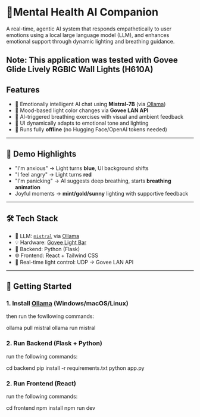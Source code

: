 # 💬Mental Health AI Companion

A real-time, agentic AI system that responds empathetically to user emotions using a local large language model (LLM), and enhances emotional support through dynamic lighting and breathing guidance.

Note: This application was tested with Govee Glide Lively RGBIC Wall Lights (H610A)
---

## Features

- 🧠 Emotionally intelligent AI chat using **Mistral-7B** (via [Ollama](https://ollama.com))
- 🎨 Mood-based light color changes via **Govee LAN API**
- 💨 AI-triggered breathing exercises with visual and ambient feedback
- 🌈 UI dynamically adapts to emotional tone and lighting
- 🔌 Runs fully **offline** (no Hugging Face/OpenAI tokens needed)

---

## 📸 Demo Highlights

- "I'm anxious" → Light turns **blue**, UI background shifts
- "I feel angry" → Light turns **red**
- "I'm panicking" → AI suggests deep breathing, starts **breathing animation**
- Joyful moments → **mint/gold/sunny** lighting with supportive feedback

---

## 🛠️ Tech Stack

- 🧠 LLM: [`mistral`](https://ollama.com/library/mistral) via [Ollama](https://ollama.com)
- 💡 Hardware: [Govee Light Bar](https://www.govee.com/)
- 🔧 Backend: Python (Flask)
- 🌐 Frontend: React + Tailwind CSS
- 🎨 Real-time light control: UDP → Govee LAN API

---

## 🚀 Getting Started

### 1. Install [Ollama](https://ollama.com/download) (Windows/macOS/Linux)

then run the fowllowing commands:

ollama pull mistral
ollama run mistral

### 2. Run Backend (Flask + Python)

run the following commands:

cd backend
pip install -r requirements.txt
python app.py

### 2. Run Frontend (React)

run the following commands:

cd frontend
npm install
npm run dev




